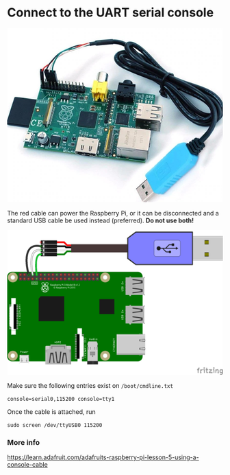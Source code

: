 # Connect to the UART serial console

![Cable overview](img/USB_serial.jpg)

The red cable can power the Raspberry Pi, or it can be disconnected and a standard USB cable be used instead (preferred). **Do not use both!**

![Cable overview](img/piconsole_bb.png)

Make sure the following entries exist on `/boot/cmdline.txt`
```
console=serial0,115200 console=tty1 
```
Once the cable is attached, run
```
sudo screen /dev/ttyUSB0 115200
```

### More info
https://learn.adafruit.com/adafruits-raspberry-pi-lesson-5-using-a-console-cable
